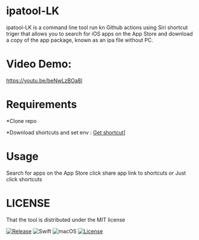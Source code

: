 # ipatool-LK
ipatool-LK is a command line tool run kn Github actions using Siri shortcut triger that allows you to search for iOS apps on the App Store and download a copy of the app package, known as an ipa file without PC.

# Video Demo: 
https://youtu.be/beNwLzBOa8I

# Requirements

*Clone repo

*Download shortcuts and set env : [Get shortcut](https://www.icloud.com/shortcuts/b8c9c6c1343e4199b30c4ece3b2dbcee)]

# Usage

Search for apps on the App Store click share app link to shortcuts or Just click shortcuts

# LICENSE

That the tool is distributed under the MIT license

[![Release](https://img.shields.io/github/release/majd/ipatool.svg)](https://GitHub.com/majd/ipatool/releases/)
![Swift](https://img.shields.io/badge/Swift-5.4-green.svg)
![macOS](https://img.shields.io/badge/macOS-10.15%2B-green.svg)
[![License](https://img.shields.io/badge/License-MIT-yellow.svg)](https://github.com/majd/ipatool/blob/main/LICENSE)

